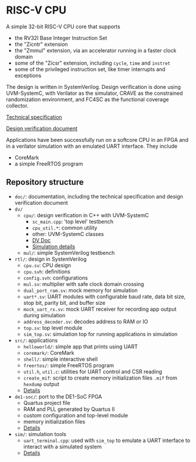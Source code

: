 # RISC-V CPU

A simple 32-bit RISC-V CPU core that supports 
* the RV32I Base Integer Instruction Set
* the "Zicntr" extension
* the "Zmmul" extension, via an accelerator running in a faster clock domain
* some of the "Zicsr" extension, including `cycle`, `time` and `instret`
* some of the privileged instruction set, like timer interrupts and exceptions

The design is written in SystemVerilog. Design verification is done using UVM-SystemC, with Verilator as the simulator, CRAVE as the constrained randomization environment, and FC4SC as the functional coverage collector.

[Technical specification](./doc/technical_specification.md)

[Design verification document](./doc/dv_doc.md)

Applications have been successfully run on a softcore CPU in an FPGA and in a verilator simulation with an emulated UART interface. They include
* CoreMark
* a simple FreeRTOS program

## Repository structure

* `doc/`: documentation, including the technical specification and design verification document
* `dv/`
    * `cpu/`: design verification in C++ with UVM-SystemC
        * `sc_main.cpp`: 'top level' testbench
        * `cpu_util.*`: common utility
        * other: UVM-SystemC classes
        * [DV Doc](./doc/dv_doc.md)
        * [Simulation details](./dv/cpu/README.md)
    * `mul/`: simple SystemVerilog testbench
* `rtl/`: design in SystemVerilog
    * `cpu.sv`: CPU design
    * `cpu.svh`: definitions
    * `config.svh`: configurations
    * `mul.sv`: multiplier with safe clock domain crossing
    * `dual_port_ram.sv`: mock memory for simulation
    * `uart*.sv`: UART modules with configurable baud rate, data bit size, stop bit, parity bit, and buffer size
    * `mock_uart_rx.sv`: mock UART receiver for recording app output during simulation
    * `address_decoder.sv`: decodes address to RAM or IO
    * `top.sv`: top level module
    * `sim_top.sv`: simulation top for running applications in simulation
* `src/`: applications
    * `helloworld/`: simple app that prints using UART
    * `coremark/`: CoreMark
    * `shell/`: simple interactive shell
    * `freertos/`: simple FreeRTOS program
    * `util.h`, `util.c`: utilities for UART control and CSR reading
    * `create_mif`: script to create memory initialization files `.mif` from `hexdump` output
    * [Details](./src/README.md)
* `de1-soc/`: port to the DE1-SoC FPGA
    * Quartus project file
    * RAM and PLL generated by Quartus II
    * custom configuration and top-level module
    * memory initialization files
    * [Details](./de1-soc/README.md)
* `sim/`: simulation tools
    * `uart_terminal.cpp`: used with `sim_top` to emulate a UART interface to interact with a simulated system
    * [Details](./sim/README.md)

